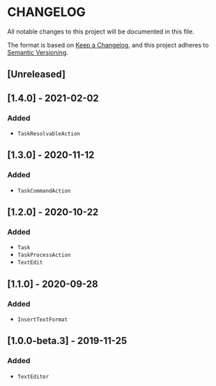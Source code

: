 # CHANGELOG

All notable changes to this project will be documented in this file.

The format is based on [Keep a Changelog](https://keepachangelog.com/en/1.0.0/), and this project adheres to [Semantic Versioning](https://semver.org/spec/v2.0.0.html).

## [Unreleased]

## [1.4.0] - 2021-02-02
### Added
- `TaskResolvableAction`

## [1.3.0] - 2020-11-12
### Added
- `TaskCommandAction`

## [1.2.0] - 2020-10-22
### Added
- `Task`
- `TaskProcessAction`
- `TextEdit`

## [1.1.0] - 2020-09-28
### Added
- `InsertTextFormat`

## [1.0.0-beta.3] - 2019-11-25
### Added
- `TextEditor`
